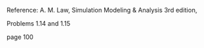 


Reference: A. M. Law, Simulation Modeling & Analysis 3rd edition,

 Problems 1.14 and 1.15 
 
 page 100
 
 